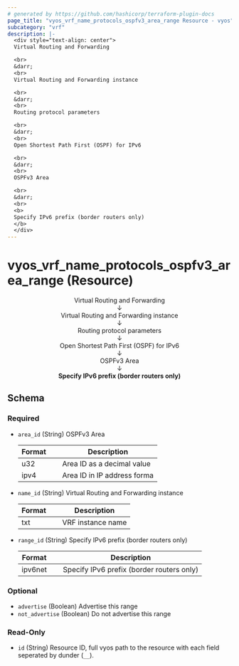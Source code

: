 ```yaml
---
# generated by https://github.com/hashicorp/terraform-plugin-docs
page_title: "vyos_vrf_name_protocols_ospfv3_area_range Resource - vyos"
subcategory: "vrf"
description: |-
  <div style="text-align: center">
  Virtual Routing and Forwarding

  <br>
  &darr;
  <br>
  Virtual Routing and Forwarding instance

  <br>
  &darr;
  <br>
  Routing protocol parameters

  <br>
  &darr;
  <br>
  Open Shortest Path First (OSPF) for IPv6

  <br>
  &darr;
  <br>
  OSPFv3 Area

  <br>
  &darr;
  <br>
  <b>
  Specify IPv6 prefix (border routers only)
  </b>
  </div>
---
```


# vyos_vrf_name_protocols_ospfv3_area_range (Resource)

<div style="text-align: center">
Virtual Routing and Forwarding

<br>
&darr;
<br>
Virtual Routing and Forwarding instance

<br>
&darr;
<br>
Routing protocol parameters

<br>
&darr;
<br>
Open Shortest Path First (OSPF) for IPv6

<br>
&darr;
<br>
OSPFv3 Area

<br>
&darr;
<br>
<b>
Specify IPv6 prefix (border routers only)
</b>
</div>



<!-- schema generated by tfplugindocs -->
## Schema

### Required

- `area_id` (String) OSPFv3 Area

    |  Format  &emsp;|  Description                  |
    |----------------|-------------------------------|
    |  u32     &emsp;|  Area ID as a decimal value   |
    |  ipv4    &emsp;|  Area ID in IP address forma  |
- `name_id` (String) Virtual Routing and Forwarding instance

    |  Format  &emsp;|  Description        |
    |----------------|---------------------|
    |  txt     &emsp;|  VRF instance name  |
- `range_id` (String) Specify IPv6 prefix (border routers only)

    |  Format   &emsp;|  Description                                |
    |-----------------|---------------------------------------------|
    |  ipv6net  &emsp;|  Specify IPv6 prefix (border routers only)  |

### Optional

- `advertise` (Boolean) Advertise this range
- `not_advertise` (Boolean) Do not advertise this range

### Read-Only

- `id` (String) Resource ID, full vyos path to the resource with each field seperated by dunder (`__`).
